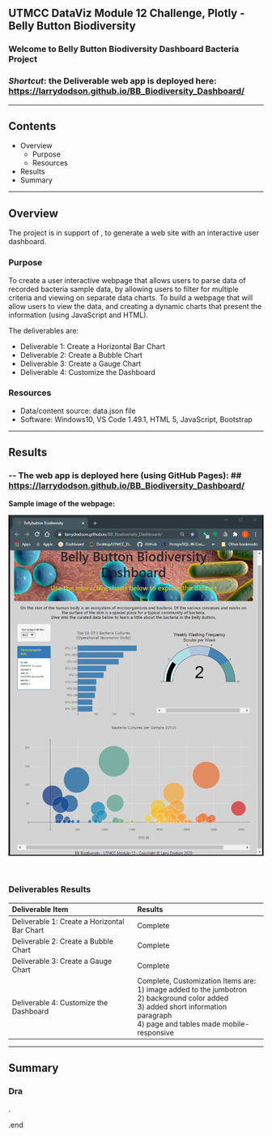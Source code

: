 ## UTMCC DataViz Module 12 Challenge, Plotly - Belly Button Biodiversity  

### Welcome to Belly Button Biodiversity Dashboard Bacteria Project

  ### *Shortcut*: the Deliverable web app is deployed here:  https://larrydodson.github.io/BB_Biodiversity_Dashboard/

---

## Contents 
  * Overview
    - Purpose
    - Resources
  * Results
  * Summary

---  

## Overview 
  
  The project is in support of 
  , to generate a web site with an interactive user dashboard. 

   ### Purpose
   
   To create a user interactive webpage that allows users to parse data of recorded bacteria sample data, by allowing users to filter for multiple criteria and viewing on separate data charts. To build a webpage that will allow users to view the data, and creating a dynamic charts that present the information (using JavaScript and HTML).


   The deliverables are:  
   
   - Deliverable 1: Create a Horizontal Bar Chart
   - Deliverable 2: Create a Bubble Chart
   - Deliverable 3: Create a Gauge Chart
   - Deliverable 4: Customize the Dashboard


   ### Resources
  * Data/content source: data.json file 
  * Software: Windows10, VS Code 1.49.1, HTML 5, JavaScript, Bootstrap
  
--- 

## Results
  
  ###  -- The web app is deployed here (using GitHub Pages):  ## https://larrydodson.github.io/BB_Biodiversity_Dashboard/
  
   **Sample image of the webpage:**

   ![BBio_webpage.png](https://github.com/larrydodson/BB_Biodiversity_Dashboard/blob/main/BBio_webpage.png)


<br>

### Deliverables Results

   | Deliverable Item | Results | 
   | :--- | :---  |
   | Deliverable 1: Create a Horizontal Bar Chart | Complete |
   | Deliverable 2: Create a Bubble Chart | Complete |
   | Deliverable 3: Create a Gauge Chart  | Complete |
   | Deliverable 4: Customize the Dashboard  | Complete, Customization Items are: <br> 1) image added to the jumbotron <br> 2) background color added <br> 3) added short information paragraph <br> 4) page and tables made mobile-responsive  |

--- 

## Summary
  
  ### Dra
  


.

.end 
